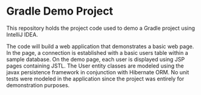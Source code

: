 # Gradle Demo Project

This repository holds the project code used to demo a Gradle project using IntelliJ IDEA.

The code will build a web application that demonstrates a basic web page. In the page, a connection
is established with a basic users table within a sample database. On the demo page, each user is displayed
using JSP pages containing JSTL. The User entity classes are modeled using the javax persistence framework
in conjunction with Hibernate ORM. No unit tests were modeled in the application since the project was
entirely for demonstration purposes.